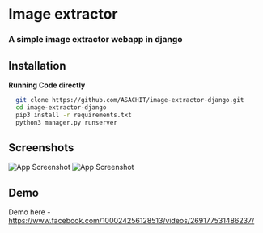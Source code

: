 
# Image extractor 

### A simple image extractor webapp in django

## Installation
**Running Code directly**
```bash
  git clone https://github.com/ASACHIT/image-extractor-django.git
  cd image-extractor-django
  pip3 install -r requirements.txt
  python3 manager.py runserver
```
    
## Screenshots

![App Screenshot](https://cdn.discordapp.com/attachments/881148108602503218/883957199506911292/ezgif-2-d1a112804ab2.gif)
![App Screenshot](https://cdn.discordapp.com/attachments/881148108602503218/883959833550802994/unknown.png)

  
## Demo

Demo here - https://www.facebook.com/100024256128513/videos/269177531486237/

  